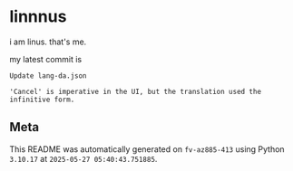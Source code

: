 # linnnus

i am linus. that's me.

my latest commit is

```
Update lang-da.json

'Cancel' is imperative in the UI, but the translation used the infinitive form.
```

## Meta

This README was automatically generated on `fv-az885-413` using Python
`3.10.17` at `2025-05-27 05:40:43.751885`.
